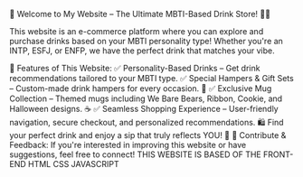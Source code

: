 🛒 Welcome to My Website – The Ultimate MBTI-Based Drink Store! 🥤✨

This website is an e-commerce platform where you can explore and purchase drinks based on your MBTI personality type! Whether you're an INTP, ESFJ, or ENFP, we have the perfect drink that matches your vibe.

🌟 Features of This Website:
✅ Personality-Based Drinks – Get drink recommendations tailored to your MBTI type.
✅ Special Hampers & Gift Sets – Custom-made drink hampers for every occasion. 🎁
✅ Exclusive Mug Collection – Themed mugs including We Bare Bears, Ribbon, Cookie, and Halloween designs. ☕
✅ Seamless Shopping Experience – User-friendly navigation, secure checkout, and personalized recommendations.
🛍️ Find your perfect drink and enjoy a sip that truly reflects YOU! 🍹
💬 Contribute & Feedback: If you're interested in improving this website or have suggestions, feel free to connect! 
                                                                                                                                THIS WEBSITE IS BASED OF THE FRONT-END 
                                                                                                                                HTML
                                                                                                                                CSS
                                                                                                                                JAVASCRIPT
